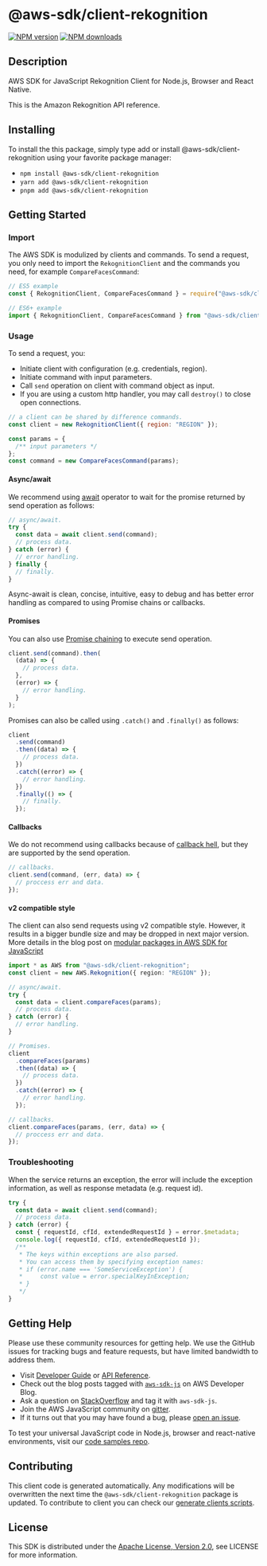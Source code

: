 # @aws-sdk/client-rekognition

[![NPM version](https://img.shields.io/npm/v/@aws-sdk/client-rekognition/latest.svg)](https://www.npmjs.com/package/@aws-sdk/client-rekognition)
[![NPM downloads](https://img.shields.io/npm/dm/@aws-sdk/client-rekognition.svg)](https://www.npmjs.com/package/@aws-sdk/client-rekognition)

## Description

AWS SDK for JavaScript Rekognition Client for Node.js, Browser and React Native.

<p>This is the Amazon Rekognition API reference.</p>

## Installing

To install the this package, simply type add or install @aws-sdk/client-rekognition
using your favorite package manager:

- `npm install @aws-sdk/client-rekognition`
- `yarn add @aws-sdk/client-rekognition`
- `pnpm add @aws-sdk/client-rekognition`

## Getting Started

### Import

The AWS SDK is modulized by clients and commands.
To send a request, you only need to import the `RekognitionClient` and
the commands you need, for example `CompareFacesCommand`:

```js
// ES5 example
const { RekognitionClient, CompareFacesCommand } = require("@aws-sdk/client-rekognition");
```

```ts
// ES6+ example
import { RekognitionClient, CompareFacesCommand } from "@aws-sdk/client-rekognition";
```

### Usage

To send a request, you:

- Initiate client with configuration (e.g. credentials, region).
- Initiate command with input parameters.
- Call `send` operation on client with command object as input.
- If you are using a custom http handler, you may call `destroy()` to close open connections.

```js
// a client can be shared by difference commands.
const client = new RekognitionClient({ region: "REGION" });

const params = {
  /** input parameters */
};
const command = new CompareFacesCommand(params);
```

#### Async/await

We recommend using [await](https://developer.mozilla.org/en-US/docs/Web/JavaScript/Reference/Operators/await)
operator to wait for the promise returned by send operation as follows:

```js
// async/await.
try {
  const data = await client.send(command);
  // process data.
} catch (error) {
  // error handling.
} finally {
  // finally.
}
```

Async-await is clean, concise, intuitive, easy to debug and has better error handling
as compared to using Promise chains or callbacks.

#### Promises

You can also use [Promise chaining](https://developer.mozilla.org/en-US/docs/Web/JavaScript/Guide/Using_promises#chaining)
to execute send operation.

```js
client.send(command).then(
  (data) => {
    // process data.
  },
  (error) => {
    // error handling.
  }
);
```

Promises can also be called using `.catch()` and `.finally()` as follows:

```js
client
  .send(command)
  .then((data) => {
    // process data.
  })
  .catch((error) => {
    // error handling.
  })
  .finally(() => {
    // finally.
  });
```

#### Callbacks

We do not recommend using callbacks because of [callback hell](http://callbackhell.com/),
but they are supported by the send operation.

```js
// callbacks.
client.send(command, (err, data) => {
  // proccess err and data.
});
```

#### v2 compatible style

The client can also send requests using v2 compatible style.
However, it results in a bigger bundle size and may be dropped in next major version. More details in the blog post
on [modular packages in AWS SDK for JavaScript](https://aws.amazon.com/blogs/developer/modular-packages-in-aws-sdk-for-javascript/)

```ts
import * as AWS from "@aws-sdk/client-rekognition";
const client = new AWS.Rekognition({ region: "REGION" });

// async/await.
try {
  const data = client.compareFaces(params);
  // process data.
} catch (error) {
  // error handling.
}

// Promises.
client
  .compareFaces(params)
  .then((data) => {
    // process data.
  })
  .catch((error) => {
    // error handling.
  });

// callbacks.
client.compareFaces(params, (err, data) => {
  // proccess err and data.
});
```

### Troubleshooting

When the service returns an exception, the error will include the exception information,
as well as response metadata (e.g. request id).

```js
try {
  const data = await client.send(command);
  // process data.
} catch (error) {
  const { requestId, cfId, extendedRequestId } = error.$metadata;
  console.log({ requestId, cfId, extendedRequestId });
  /**
   * The keys within exceptions are also parsed.
   * You can access them by specifying exception names:
   * if (error.name === 'SomeServiceException') {
   *     const value = error.specialKeyInException;
   * }
   */
}
```

## Getting Help

Please use these community resources for getting help.
We use the GitHub issues for tracking bugs and feature requests, but have limited bandwidth to address them.

- Visit [Developer Guide](https://docs.aws.amazon.com/sdk-for-javascript/v3/developer-guide/welcome.html)
  or [API Reference](https://docs.aws.amazon.com/AWSJavaScriptSDK/v3/latest/index.html).
- Check out the blog posts tagged with [`aws-sdk-js`](https://aws.amazon.com/blogs/developer/tag/aws-sdk-js/)
  on AWS Developer Blog.
- Ask a question on [StackOverflow](https://stackoverflow.com/questions/tagged/aws-sdk-js) and tag it with `aws-sdk-js`.
- Join the AWS JavaScript community on [gitter](https://gitter.im/aws/aws-sdk-js-v3).
- If it turns out that you may have found a bug, please [open an issue](https://github.com/aws/aws-sdk-js-v3/issues/new/choose).

To test your universal JavaScript code in Node.js, browser and react-native environments,
visit our [code samples repo](https://github.com/aws-samples/aws-sdk-js-tests).

## Contributing

This client code is generated automatically. Any modifications will be overwritten the next time the `@aws-sdk/client-rekognition` package is updated.
To contribute to client you can check our [generate clients scripts](https://github.com/aws/aws-sdk-js-v3/tree/master/scripts/generate-clients).

## License

This SDK is distributed under the
[Apache License, Version 2.0](http://www.apache.org/licenses/LICENSE-2.0),
see LICENSE for more information.
